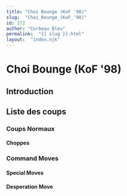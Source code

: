 ```yaml
---
title: "Choi Bounge (KoF '98)"
slug:  "Choi_Bounge_(KoF_'98)"
id: 172
author: "Corbeau Bleu"
permalink:  "{{ slug }}.html"
layout:  "index.njk"
---
```


# Choi Bounge (KoF '98)

## Introduction

## Liste des coups

### Coups Normaux

#### Choppes

### Command Moves

#### Special Moves

#### Desperation Move
